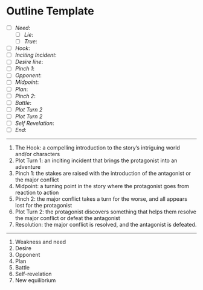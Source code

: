 
# Outline Template

- [ ] _Need_:
  - [ ] _Lie_:
  - [ ] _True_:
- [ ] _Hook_:
- [ ] _Inciting Incident_:
- [ ] _Desire line_:
- [ ] _Pinch 1_:
- [ ] _Opponent_:
- [ ] _Midpoint_:
- [ ] _Plan_:
- [ ] _Pinch 2_:
- [ ] _Battle_:
- [ ] _Plot Turn 2_
- [ ] _Plot Turn 2_
- [ ] _Self Revelation_:
- [ ] _End_:

---

1. The Hook: a compelling introduction to the story’s intriguing world and/or characters
2. Plot Turn 1: an inciting incident that brings the protagonist into an adventure
3. Pinch 1: the stakes are raised with the introduction of the antagonist or the major conflict
4. Midpoint: a turning point in the story where the protagonist goes from reaction to action
5. Pinch 2: the major conflict takes a turn for the worse, and all appears lost for the protagonist
6. Plot Turn 2: the protagonist discovers something that helps them resolve the major conflict or defeat the antagonist
7. Resolution: the major conflict is resolved, and the antagonist is defeated.

---

1. Weakness and need
2. Desire
3. Opponent
4. Plan
5. Battle
6. Self-revelation
7. New equilibrium
